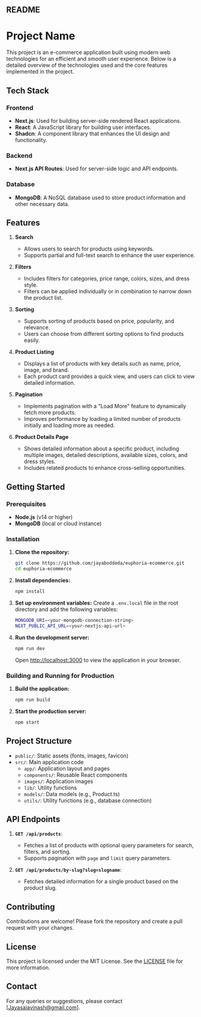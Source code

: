 ## README

# Project Name

This project is an e-commerce application built using modern web technologies for an efficient and smooth user experience. Below is a detailed overview of the technologies used and the core features implemented in the project.

## Tech Stack

### Frontend
- **Next.js**: Used for building server-side rendered React applications.
- **React**: A JavaScript library for building user interfaces.
- **Shadcn**: A component library that enhances the UI design and functionality.

### Backend
- **Next.js API Routes**: Used for server-side logic and API endpoints.

### Database
- **MongoDB**: A NoSQL database used to store product information and other necessary data.

## Features

1. **Search**
   - Allows users to search for products using keywords. 
   - Supports partial and full-text search to enhance the user experience.

2. **Filters**
   - Includes filters for categories, price range, colors, sizes, and dress style.
   - Filters can be applied individually or in combination to narrow down the product list.

3. **Sorting**
   - Supports sorting of products based on price, popularity, and relevance.
   - Users can choose from different sorting options to find products easily.

4. **Product Listing**
   - Displays a list of products with key details such as name, price, image, and brand.
   - Each product card provides a quick view, and users can click to view detailed information.

5. **Pagination**
   - Implements pagination with a "Load More" feature to dynamically fetch more products.
   - Improves performance by loading a limited number of products initially and loading more as needed.

6. **Product Details Page**
   - Shows detailed information about a specific product, including multiple images, detailed descriptions, available sizes, colors, and dress styles.
   - Includes related products to enhance cross-selling opportunities.

## Getting Started

### Prerequisites
- **Node.js** (v14 or higher)
- **MongoDB** (local or cloud instance)

### Installation

1. **Clone the repository:**
   ```bash
   git clone https://github.com/jayaboddeda/euphoria-ecommerce.git
   cd euphoria-ecommerce
   ```

2. **Install dependencies:**
   ```bash
   npm install
   ```

3. **Set up environment variables:**
   Create a `.env.local` file in the root directory and add the following variables:
   ```bash
   MONGODB_URI=<your-mongodb-connection-string>
   NEXT_PUBLIC_API_URL=<your-nextjs-api-url>
   ```

4. **Run the development server:**
   ```bash
   npm run dev
   ```
   Open [http://localhost:3000](http://localhost:3000) to view the application in your browser.

### Building and Running for Production

1. **Build the application:**
   ```bash
   npm run build
   ```

2. **Start the production server:**
   ```bash
   npm start
   ```

## Project Structure

- `public/`: Static assets (fonts, images, favicon)
- `src/`: Main application code
  - `app/`: Application layout and pages
  - `components/`: Reusable React components
  - `images/`: Application images
  - `lib/`: Utility functions
  - `models/`: Data models (e.g., Product.ts)
  - `utils/`: Utility functions (e.g., database connection)


## API Endpoints

1. **`GET /api/products`**:
   - Fetches a list of products with optional query parameters for search, filters, and sorting.
   - Supports pagination with `page` and `limit` query parameters.

2. **`GET /api/products/by-slug?slug=slugname`**:
   - Fetches detailed information for a single product based on the product slug.



## Contributing

Contributions are welcome! Please fork the repository and create a pull request with your changes.

## License

This project is licensed under the MIT License. See the [LICENSE](LICENSE) file for more information.

## Contact

For any queries or suggestions, please contact [Jayasaiavinash@gmail.com].